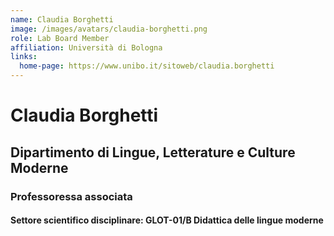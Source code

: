 ```yaml
---
name: Claudia Borghetti
image: /images/avatars/claudia-borghetti.png
role: Lab Board Member
affiliation: Università di Bologna
links:
  home-page: https://www.unibo.it/sitoweb/claudia.borghetti
---
```



# Claudia Borghetti

## Dipartimento di Lingue, Letterature e Culture Moderne

### Professoressa associata

#### Settore scientifico disciplinare: GLOT-01/B Didattica delle lingue moderne


